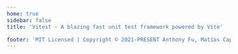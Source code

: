 ```yaml
---
home: true
sidebar: false
title: 'Vitest - A blazing fast unit test framework powered by Vite'

footer: 'MIT Licensed | Copyright © 2021-PRESENT Anthony Fu, Matías Capeletto and @Vitest contributors'
---
```


<Home />
